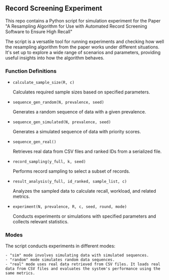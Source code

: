 ## Record Screening Experiment

This repo contains a Python script for simulation experiment for the Paper "A Resampling Algorithm for Use with Automated Record Screening Software to Ensure High Recall"

The script is a versatile tool for running experiments and checking how well the resampling algorithm from the paper works under different situations. It's set up to explore a wide range of scenarios and parameters, providing useful insights into how the algorithm behaves. 

### Function Definitions

- `calculate_sample_size(R, c)`

    Calculates required sample sizes based on specified parameters.

- `sequence_gen_random(N, prevalence, seed)`

    Generates a random sequence of data with a given prevalence.

- `sequence_gen_simulated(N, prevalence, seed)`

    Generates a simulated sequence of data with priority scores.

- `sequence_gen_real()`

    Retrieves real data from CSV files and ranked IDs from a serialized file.

- `record_sampling(y_full, k, seed)`

    Performs record sampling to select a subset of records.

- `result_analysis(y_full, id_ranked, sample_list, c)`

    Analyzes the sampled data to calculate recall, workload, and related metrics.

- `experiment(N, prevalence, R, c, seed, round, mode)`

    Conducts experiments or simulations with specified parameters and collects relevant statistics.

### Modes

The script conducts experiments in different modes:

    - "sim" mode involves simulating data with simulated sequences.
    - "random" mode simulates random data sequences.
    - "real" mode uses real data retrieved from CSV files. It loads real data from CSV files and evaluates the system's performance using the same metrics.





